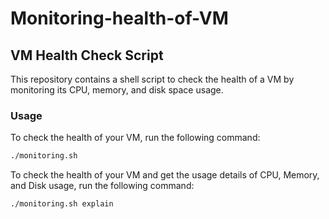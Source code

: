 # Monitoring-health-of-VM

## VM Health Check Script

This repository contains a shell script to check the health of a VM by monitoring its CPU, memory, and disk space usage. 

### Usage

To check the health of your VM, run the following command:

```sh
./monitoring.sh
```
To check the health of your VM and get the usage details of CPU, Memory, and Disk usage, run the following command:

```sh
./monitoring.sh explain
```

